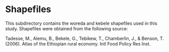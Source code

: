 # Shapefiles

This subdirectory contains the woreda and kebele shapefiles used in this study. Shapefiles were obtained from the following source:

Tadesse, M., Alemu, B., Bekele, G., Tebikew, T., Chamberlin, J., & Benson, T. (2006). Atlas of the Ethiopian rural economy. Intl Food Policy Res Inst.
